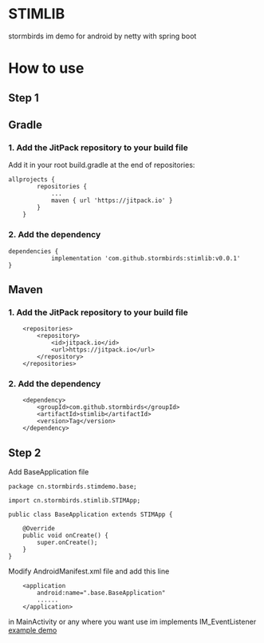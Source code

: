 # STIMLIB
stormbirds im demo for android by netty with spring boot

# How to use
## Step 1
## Gradle
###  1. Add the JitPack repository to your build file
Add it in your root build.gradle at the end of repositories:
```
allprojects {
		repositories {
			...
			maven { url 'https://jitpack.io' }
		}
	}
```
###  2. Add the dependency
```
dependencies {
	        implementation 'com.github.stormbirds:stimlib:v0.0.1'
}
```
## Maven
###  1. Add the JitPack repository to your build file
```
	<repositories>
		<repository>
		    <id>jitpack.io</id>
		    <url>https://jitpack.io</url>
		</repository>
	</repositories>
```
###  2. Add the dependency
```
	<dependency>
	    <groupId>com.github.stormbirds</groupId>
	    <artifactId>stimlib</artifactId>
	    <version>Tag</version>
	</dependency>
```
## Step 2
Add BaseApplication file
```
package cn.stormbirds.stimdemo.base;

import cn.stormbirds.stimlib.STIMApp;

public class BaseApplication extends STIMApp {

    @Override
    public void onCreate() {
        super.onCreate();
    }
}
```
 Modify AndroidManifest.xml file and add this line
```
    <application
        android:name=".base.BaseApplication"
        ......
    </application>
```
in MainActivity or any where you want use im implements IM_EventListener
[example demo](https://github.com/stormbirds/stimlib/app/src/main/java/cn/stormbirds/stimdemo/MainActivity.java)
